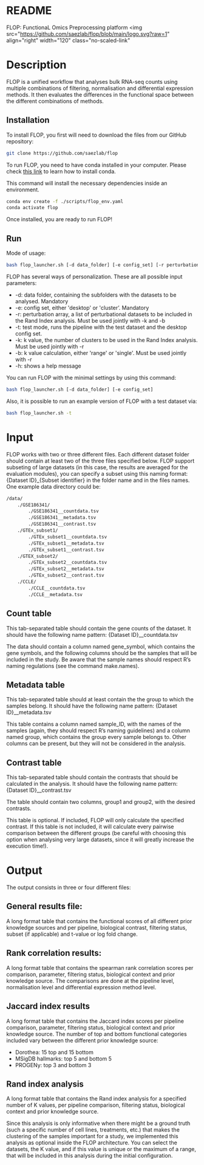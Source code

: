 # README

FLOP: FunctionaL Omics Preprocessing platform <img src="https://github.com/saezlab/flop/blob/main/logo.svg?raw=1" align="right" width="120" class="no-scaled-link"

# Description

FLOP is a unified workflow that analyses bulk RNA-seq counts using multiple combinations of filtering, normalisation and differential expression methods. It then evaluates the differences in the functional space between the different combinations of methods. 

## Installation

To install FLOP, you first will need to download the files from our GitHub repository:

```bash
git clone https://github.com/saezlab/flop
```

To run FLOP, you need to have conda installed in your computer. Please check [this link](https://conda.io/projects/conda/en/latest/user-guide/install/index.html) to learn how to install conda.

This command will install the necessary dependencies inside an environment.

```bash
conda env create -f ./scripts/flop_env.yaml
conda activate flop
```

Once installed, you are ready to run FLOP!

## Run

Mode of usage:

```bash
bash flop_launcher.sh [-d data_folder] [-e config_set] [-r perturbation_array] [-k k_val] [-b k_type] [-t] [-h]
```

FLOP has several ways of personalization. These are all possible input parameters:

- -d: data folder, containing the subfolders with the datasets to be analysed. Mandatory
- -e: config set, either 'desktop' or 'cluster’. Mandatory
- -r: perturbation array, a list of perturbational datasets to be included in the Rand Index analysis. Must be used jointly with -k and -b
- -t: test mode, runs the pipeline with the test dataset and the desktop config set. 
- -k: k value, the number of clusters to be used in the Rand Index analysis. Must be used jointly with -r
- -b: k value calculation, either 'range' or 'single'. Must be used jointly with -r
- -h: shows a help message

You can run FLOP with the minimal settings by using this command:

```bash
bash flop_launcher.sh [-d data_folder] [-e config_set]
```

Also, it is possible to run an example version of FLOP with a test dataset via:

```bash
bash flop_launcher.sh -t
```

# Input

FLOP works with two or three different files. Each different dataset folder should contain at least two of the three files specified below. FLOP support subseting of large datasets (in this case, the results are averaged for the evaluation modules), you can specify a subset using this naming format: {Dataset ID}_{Subset identifier} in the folder name and in the files names. One example data directory could be:

```bash
/data/
	./GSE186341/
		./GSE186341__countdata.tsv
		./GSE186341__metadata.tsv
		./GSE186341__contrast.tsv
	./GTEx_subset1/
		./GTEx_subset1__countdata.tsv
		./GTEx_subset1__metadata.tsv
		./GTEx_subset1__contrast.tsv
	./GTEX_subset2/
		./GTEx_subset2__countdata.tsv
		./GTEx_subset2__metadata.tsv
		./GTEx_subset2__contrast.tsv
	./CCLE/
		./CCLE__countdata.tsv
		./CCLE__metadata.tsv
```

## Count table

This tab-separated table should contain the gene counts of the dataset. It should have the following name pattern: {Dataset ID}__countdata.tsv 

The data should contain a column named gene_symbol, which contains the gene symbols, and the following columns should be the samples that will be included in the study. Be aware that the sample names should respect R’s naming regulations (see the command make.names). 

## Metadata table

This tab-separated table should at least contain the the group to which the samples belong. It should have the following name pattern: {Dataset ID}__metadata.tsv 

This table contains a column named sample_ID, with the names of the samples (again, they should respect R’s naming guidelines) and a column named group, which contains the group every sample belongs to. Other columns can be present, but they will not be considered in the analysis.

## Contrast table

This tab-separated table should contain the contrasts that should be calculated in the analysis. It should have the following name pattern: {Dataset ID}__contrast.tsv 

The table should contain two columns, group1 and group2, with the desired contrasts.

This table is optional. If included, FLOP will only calculate the specified contrast. If this table is not included, it will calculate every pairwise comparison between the different groups (be careful with choosing this option when analysing very large datasets, since it will greatly increase the execution time!).

# Output

The output consists in three or four different files:

## General results file:

A long format table that contains the functional scores of all different prior knowledge sources and per pipeline, biological contrast, filtering status, subset (if applicable) and t-value or log fold change.

## Rank correlation results:

A long format table that contains the spearman rank correlation scores per comparison, parameter, filtering status, biological context and prior knowledge source. The comparisons are done at the pipeline level, normalisation level and differential expression method level.

## Jaccard index results

A long format table that contains the Jaccard index scores per pipeline comparison, parameter, filtering status, biological context and prior knowledge source. The number of top and bottom functional categories included vary between the different prior knowledge source:

- Dorothea: 15 top and 15 bottom
- MSigDB hallmarks: top 5 and bottom 5
- PROGENy: top 3 and bottom 3

## Rand index analysis

A long format table that contains the Rand index analysis for a specified number of K values, per pipeline comparison, filtering status, biological context and prior knowledge source.

Since this analysis is only informative when there might be a ground truth (such a specific number of cell lines, treatments, etc.) that makes the clustering of the samples important for a study, we implemented this analysis as optional inside the FLOP architecture. You can select the datasets, the K value, and if this value is unique or the maximum of a range, that will be included in this analysis during the initial configuration.
